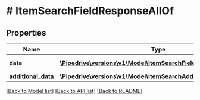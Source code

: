 # # ItemSearchFieldResponseAllOf

## Properties

Name | Type | Description | Notes
------------ | ------------- | ------------- | -------------
**data** | [**\Pipedrive\versions\v1\Model\ItemSearchFieldResponseAllOfData[]**](ItemSearchFieldResponseAllOfData.md) | The array of results | [optional]
**additional_data** | [**\Pipedrive\versions\v1\Model\ItemSearchAdditionalData**](ItemSearchAdditionalData.md) |  | [optional]

[[Back to Model list]](../README.md#documentation-for-models) [[Back to API list]](../README.md#documentation-for-api-endpoints) [[Back to README]](../README.md)
